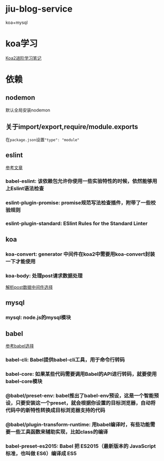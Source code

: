 # jiu-blog-service
koa+mysql

# koa学习
[Koa2进阶学习笔记](https://github.com/chenshenhai/koa2-note)

# 依赖
## nodemon
默认全局安装nodemon
## 关于import/export,require/module.exports
在`package.json`设置`"type": "module"`
## eslint
[参考文章](https://juejin.im/post/6844903859488292871)
### babel-eslint: 该依赖包允许你使用一些实验特性的时候，依然能够用上Eslint语法检查
### eslint-plugin-promise: promise规范写法检查插件，附带了一些校验规则
### eslint-plugin-standard: ESlint Rules for the Standard Linter

## koa
### koa-convert: generator 中间件在koa2中需要用koa-convert封装一下才能使用
### koa-body: 处理post请求数据处理
[解析post数据中间件选择](https://juejin.im/post/6844903944628502542)

## mysql
### mysql: node.js的mysql模块

## babel
[参考babel选择](https://juejin.im/post/6844903858632654856#heading-8)
### babel-cli: Babel提供babel-cli工具，用于命令行转码
### babel-core: 如果某些代码需要调用Babel的API进行转码，就要使用babel-core模块
### @babel/preset-env: babel推出了babel-env预设，这是一个智能预设，只要安装这一个preset，就会根据你设置的目标浏览器，自动将代码中的新特性转换成目标浏览器支持的代码
### @babel/plugin-transform-runtime: 用babel编译时，有些功能需要一些工具函数来辅助实现，比如class的编译
### babel-preset-es2015: Babel 把 ES2015（最新版本的 JavaScript 标准，也叫做 ES6）编译成 ES5